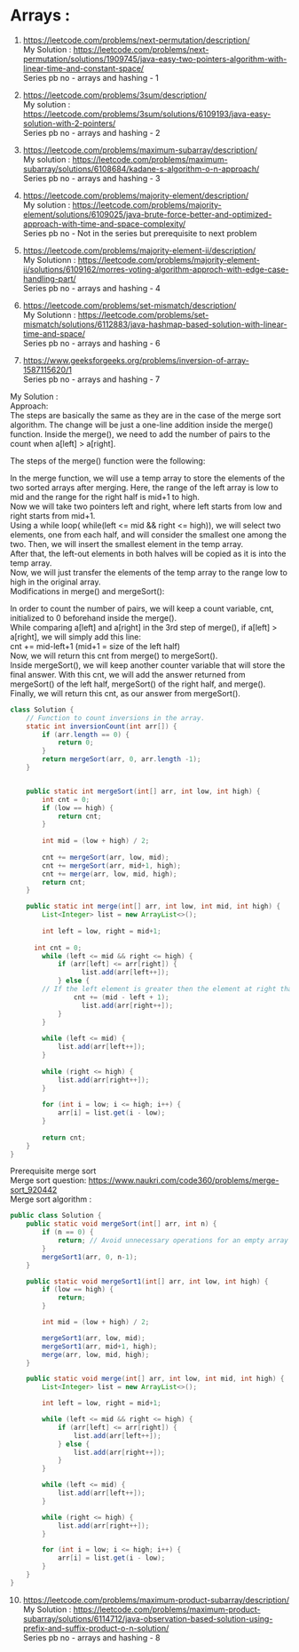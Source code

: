 # Arrays :

1. https://leetcode.com/problems/next-permutation/description/  
My Solution : https://leetcode.com/problems/next-permutation/solutions/1909745/java-easy-two-pointers-algorithm-with-linear-time-and-constant-space/  
Series pb no - arrays and hashing - 1

2. https://leetcode.com/problems/3sum/description/  
My solution : https://leetcode.com/problems/3sum/solutions/6109193/java-easy-solution-with-2-pointers/  
Series pb no - arrays and hashing - 2

4. https://leetcode.com/problems/maximum-subarray/description/  
My solution : https://leetcode.com/problems/maximum-subarray/solutions/6108684/kadane-s-algorithm-o-n-approach/  
Series pb no - arrays and hashing - 3

6. https://leetcode.com/problems/majority-element/description/  
My solution : https://leetcode.com/problems/majority-element/solutions/6109025/java-brute-force-better-and-optimized-approach-with-time-and-space-complexity/  
Series pb no - Not in the series but prerequisite to next problem

7. https://leetcode.com/problems/majority-element-ii/description/  
My Solutionn : https://leetcode.com/problems/majority-element-ii/solutions/6109162/morres-voting-algorithm-approch-with-edge-case-handling-part/  
Series pb no - arrays and hashing - 4

8. https://leetcode.com/problems/set-mismatch/description/  
My Solutionn : https://leetcode.com/problems/set-mismatch/solutions/6112883/java-hashmap-based-solution-with-linear-time-and-space/  
Series pb no - arrays and hashing - 6

9. https://www.geeksforgeeks.org/problems/inversion-of-array-1587115620/1  
Series pb no - arrays and hashing - 7  

My Solution :  
Approach:  
The steps are basically the same as they are in the case of the merge sort algorithm. The change will be just a one-line addition inside the merge() function. Inside the merge(), we need to add the number of pairs to the count when a[left] > a[right].  

The steps of the merge() function were the following:  

In the merge function, we will use a temp array to store the elements of the two sorted arrays after merging. Here, the range of the left array is low to mid and the range for the right half is mid+1 to high.  
Now we will take two pointers left and right, where left starts from low and right starts from mid+1.  
Using a while loop( while(left <= mid && right <= high)), we will select two elements, one from each half, and will consider the smallest one among the two. Then, we will insert the smallest element in the temp array.   
After that, the left-out elements in both halves will be copied as it is into the temp array.  
Now, we will just transfer the elements of the temp array to the range low to high in the original array.  
Modifications in merge() and mergeSort():   

In order to count the number of pairs, we will keep a count variable, cnt, initialized to 0 beforehand inside the merge().  
While comparing a[left] and a[right] in the 3rd step of merge(), if a[left] > a[right], we will simply add this line:  
cnt += mid-left+1 (mid+1 = size of the left half)  
Now, we will return this cnt from merge() to mergeSort().   
Inside mergeSort(), we will keep another counter variable that will store the final answer. With this cnt, we will add the answer returned from mergeSort() of the left half, mergeSort() of the right half, and merge().  
Finally, we will return this cnt, as our answer from mergeSort().  
```java
class Solution {
    // Function to count inversions in the array.
    static int inversionCount(int arr[]) {
        if (arr.length == 0) {
            return 0;
        }
        return mergeSort(arr, 0, arr.length -1);
    }


	public static int mergeSort(int[] arr, int low, int high) {
	    int cnt = 0;
  		if (low == high) {
  			return cnt;
  		}
  
  		int mid = (low + high) / 2;
  
  		cnt += mergeSort(arr, low, mid);
  		cnt += mergeSort(arr, mid+1, high);
  		cnt += merge(arr, low, mid, high);
  		return cnt;
	}

	public static int merge(int[] arr, int low, int mid, int high) {
  		List<Integer> list = new ArrayList<>();
  
  		int left = low, right = mid+1;
  
      int cnt = 0;
  		while (left <= mid && right <= high) {
  			if (arr[left] <= arr[right]) {
  				  list.add(arr[left++]);
  			} else {
        // If the left element is greater then the element at right that means it will form the pairs with the right element with all elements till mid from left so increment the count by (mid - left +1)
  			    cnt += (mid - left + 1);
  				  list.add(arr[right++]);
  			}
  		}
  
  		while (left <= mid) {
  			list.add(arr[left++]);
  		}
  
  		while (right <= high) {
  			list.add(arr[right++]);
  		}
  
  		for (int i = low; i <= high; i++) {
  			arr[i] = list.get(i - low);
  		}
  		
  		return cnt;
  	}
}
```

Prerequisite merge sort  
Merge sort question: https://www.naukri.com/code360/problems/merge-sort_920442  
Merge sort algorithm :  

```java
public class Solution {
	public static void mergeSort(int[] arr, int n) {
		if (n == 0) {
			return; // Avoid unnecessary operations for an empty array
		}
		mergeSort1(arr, 0, n-1);
	}

	public static void mergeSort1(int[] arr, int low, int high) {
		if (low == high) {
			return;
		}

		int mid = (low + high) / 2;

		mergeSort1(arr, low, mid);
		mergeSort1(arr, mid+1, high);
		merge(arr, low, mid, high);
	}

	public static void merge(int[] arr, int low, int mid, int high) {
		List<Integer> list = new ArrayList<>();

		int left = low, right = mid+1;

		while (left <= mid && right <= high) {
			if (arr[left] <= arr[right]) {
				list.add(arr[left++]);
			} else {
				list.add(arr[right++]);
			}
		}

		while (left <= mid) {
			list.add(arr[left++]);
		}

		while (right <= high) {
			list.add(arr[right++]);
		}

		for (int i = low; i <= high; i++) {
			arr[i] = list.get(i - low);
		}
	}
}
```

10. https://leetcode.com/problems/maximum-product-subarray/description/  
My Solution : https://leetcode.com/problems/maximum-product-subarray/solutions/6114712/java-observation-based-solution-using-prefix-and-suffix-product-o-n-solution/  
Series pb no - arrays and hashing - 8  





